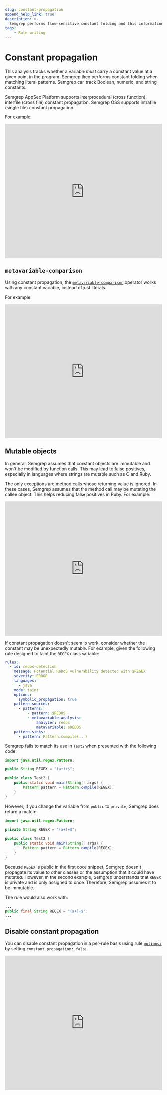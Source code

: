 ```yaml
---
slug: constant-propagation
append_help_link: true
description: >-
  Semgrep performs flow-sensitive constant folding and this information is used by the matching engine.
tags:
    - Rule writing
---
```


# Constant propagation

This analysis tracks whether a variable _must_ carry a constant value at a given point in the program. Semgrep then performs constant folding when matching literal patterns. Semgrep can track Boolean, numeric, and string constants.

Semgrep AppSec Platform supports interprocedural (cross function), interfile (cross file) constant propagation. Semgrep OSS supports intrafile (single file) constant propagation.

For example:

<iframe src="https://semgrep.dev/embed/editor?snippet=Gw7z" border="0" frameBorder="0" width="100%" height="432"></iframe>

## `metavariable-comparison`

Using constant propagation, the [`metavariable-comparison`](/writing-rules/rule-syntax/#metavariable-comparison) operator works with any constant variable, instead of just literals.

For example:

<iframe src="https://semgrep.dev/embed/editor?snippet=Dyzd" border="0" frameBorder="0" width="100%" height="432"></iframe>

## Mutable objects

In general, Semgrep assumes that constant objects are immutable and won't be modified by function calls. This may lead to false positives, especially in languages where strings are mutable such as C and Ruby.

The only exceptions are method calls whose returning value is ignored. In these cases, Semgrep assumes that the method call may be mutating the callee object. This helps reducing false positives in Ruby. For example:

<iframe src="https://semgrep.dev/embed/editor?snippet=08yB" border="0" frameBorder="0" width="100%" height="432"></iframe>

If constant propagation doesn't seem to work, consider whether the constant may be unexpectedly mutable. For example, given the following rule designed to taint the `REGEX` class variable:

```yaml
rules:
  - id: redos-detection
    message: Potential ReDoS vulnerability detected with $REGEX
    severity: ERROR
    languages:
      - java
    mode: taint
    options:
      symbolic_propagation: true
    pattern-sources:
      - patterns:
          - pattern: $REDOS
          - metavariable-analysis:
              analyzer: redos
              metavariable: $REDOS
    pattern-sinks:
      - pattern: Pattern.compile(...)
```

Semgrep fails to match its use in `Test2` when presented with the following code:

```java
import java.util.regex.Pattern;

public String REGEX = "(a+)+$";

public class Test2 {
    public static void main(String[] args) {
        Pattern pattern = Pattern.compile(REGEX);
    }
}
```

However, if you change the variable from `public` to `private`, Semgrep does return a match:

```java
import java.util.regex.Pattern;

private String REGEX = "(a+)+$";

public class Test2 {
    public static void main(String[] args) {
        Pattern pattern = Pattern.compile(REGEX);
    }
}
```

Because `REGEX` is public in the first code snippet, Semgrep doesn't propagate its value to other classes on the assumption that it could have mutated. However, in the second example, Semgrep understands that `REGEX` is private and is only assigned to once. Therefore, Semgrep assumes it to be immutable.

The rule would also work with:

```java
...
public final String REGEX = "(a+)+$";
...
```

## Disable constant propagation

You can disable constant propagation in a per-rule basis using rule [`options:`](/writing-rules/rule-syntax/#options) by setting `constant_propagation: false`.

<iframe src="https://semgrep.dev/embed/editor?snippet=jwvn" border="0" frameBorder="0" width="100%" height="432"></iframe>

